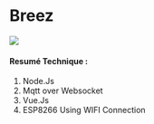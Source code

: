 # Breez

[![](https://codesandbox.io/static/img/play-codesandbox.svg)](https://codesandbox.io/s/qvw4o1k24)

#### Resumé Technique :

1. Node.Js
2. Mqtt over Websocket
3. Vue.Js
4. ESP8266 Using WIFI Connection
